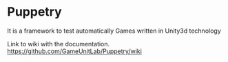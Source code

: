 # Puppetry
It is a  framework to test automatically Games written in Unity3d technology

Link to wiki with the documentation.
https://github.com/GameUnitLab/Puppetry/wiki
